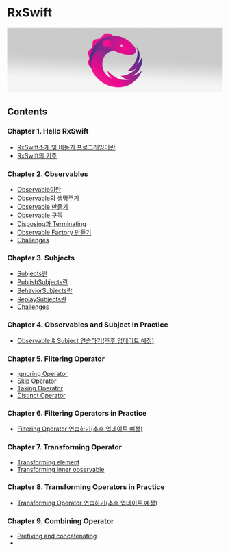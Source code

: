 # RxSwift
<img src="https://github.com/simajune/RxSwift/blob/master/Resources/RxSwiftTitle.png?raw=true" width="900px"/>

## Contents



### Chapter 1. Hello RxSwift

- [RxSwift소개 및 비동기 프로그래밍이란](https://github.com/simajune/RxSwift/tree/master/Documents/Ch1-1)
- [RxSwift의 기초](https://github.com/simajune/RxSwift/tree/master/Documents/Ch1-2)

### Chapter 2. Observables

* [Observable이란](https://github.com/simajune/RxSwift/tree/master/Documents/Ch2-1)
* [Observable의 생명주기](https://github.com/simajune/RxSwift/tree/master/Documents/Ch2-2)
* [Observable 만들기](https://github.com/simajune/RxSwift/tree/master/Documents/Ch2-3)
* [Observable 구독](https://github.com/simajune/RxSwift/tree/master/Documents/Ch2-4)
* [Disposing과 Terminating](https://github.com/simajune/RxSwift/tree/master/Documents/Ch2-5)
* [Observable Factory 만들기](https://github.com/simajune/RxSwift/tree/master/Documents/Ch2-6)
* [Challenges](https://github.com/simajune/RxSwift/tree/master/Documents/Ch2-7)

### Chapter 3. Subjects

* [Subjects란](https://github.com/simajune/RxSwift/tree/master/Documents/Ch3-1)
* [PublishSubjects란](https://github.com/simajune/RxSwift/tree/master/Documents/Ch3-2)
* [BehaviorSubjects란](https://github.com/simajune/RxSwift/tree/master/Documents/Ch3-3)
* [ReplaySubjects란](https://github.com/simajune/RxSwift/tree/master/Documents/Ch3-4)
* [Challenges](https://github.com/simajune/RxSwift/tree/master/Documents/Ch3-5)

### Chapter 4. Observables and Subject in Practice

* [Observable & Subject 연습하기(추후 업데이트 예정)](https://github.com/simajune/RxSwift/tree/master/Lectures/ObservablesSubjectsAndVariablesInPractice)

### Chapter 5. Filtering Operator

* [Ignoring Operator](https://github.com/simajune/RxSwift/tree/master/Documents/Ch5-1)
* [Skip Operator](https://github.com/simajune/RxSwift/tree/master/Documents/Ch5-2)
* [Taking Operator](https://github.com/simajune/RxSwift/tree/master/Documents/Ch5-3)
* [Distinct Operator](https://github.com/simajune/RxSwift/tree/master/Documents/Ch5-4)

### Chapter 6. Filtering Operators in Practice

* [Filtering Operator 연습하기(추후 업데이트 예정)]()

### Chapter 7. Transforming Operator

* [Transforming element](https://github.com/simajune/RxSwift/tree/master/Documents/Ch7-1)
* [Transforming inner observable](https://github.com/simajune/RxSwift/tree/master/Documents/Ch7-2)

### Chapter 8. Transforming Operators in Practice

* [Transforming Operator 연습하기(추후 업데이트 예정)]()

### Chapter 9. Combining Operator

* [Prefixing and concatenating](https://github.com/simajune/RxSwift/tree/master/Documents/Ch9-1)
* 

